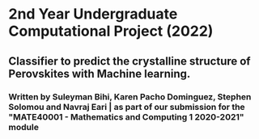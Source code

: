 # 2nd Year Undergraduate Computational Project (2022)
 
## Classifier to predict the crystalline structure of Perovskites with Machine learning.

### Written by Suleyman Bihi, Karen Pacho Dominguez, Stephen Solomou and Navraj Eari | as part of our submission for the "MATE40001 - Mathematics and Computing 1 2020-2021" module
